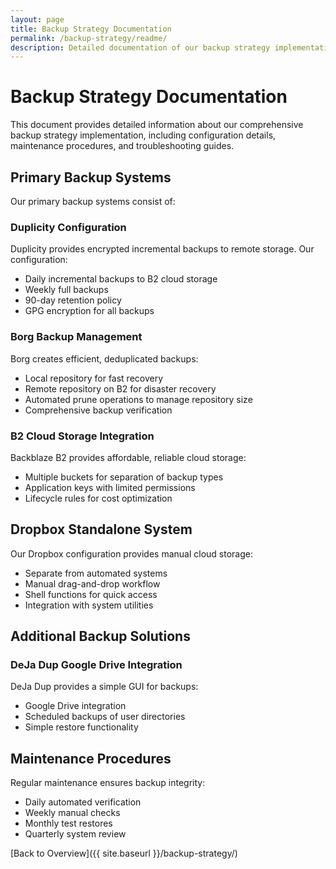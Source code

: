 ```yaml
---
layout: page
title: Backup Strategy Documentation
permalink: /backup-strategy/readme/
description: Detailed documentation of our backup strategy implementation
---
```


# Backup Strategy Documentation

This document provides detailed information about our comprehensive backup strategy implementation, including configuration details, maintenance procedures, and troubleshooting guides.

## Primary Backup Systems

Our primary backup systems consist of:

### Duplicity Configuration

Duplicity provides encrypted incremental backups to remote storage. Our configuration:

- Daily incremental backups to B2 cloud storage
- Weekly full backups
- 90-day retention policy
- GPG encryption for all backups

### Borg Backup Management

Borg creates efficient, deduplicated backups:

- Local repository for fast recovery
- Remote repository on B2 for disaster recovery
- Automated prune operations to manage repository size
- Comprehensive backup verification

### B2 Cloud Storage Integration

Backblaze B2 provides affordable, reliable cloud storage:

- Multiple buckets for separation of backup types
- Application keys with limited permissions
- Lifecycle rules for cost optimization

## Dropbox Standalone System

Our Dropbox configuration provides manual cloud storage:

- Separate from automated systems
- Manual drag-and-drop workflow
- Shell functions for quick access
- Integration with system utilities

## Additional Backup Solutions

### DeJa Dup Google Drive Integration

DeJa Dup provides a simple GUI for backups:

- Google Drive integration
- Scheduled backups of user directories
- Simple restore functionality

## Maintenance Procedures

Regular maintenance ensures backup integrity:

- Daily automated verification
- Weekly manual checks
- Monthly test restores
- Quarterly system review

[Back to Overview]({{ site.baseurl }}/backup-strategy/)

